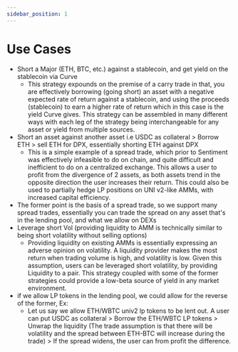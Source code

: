 ```yaml
---
sidebar_position: 1
---
```


# Use Cases

- Short a Major (ETH, BTC, etc.) against a stablecoin, and get yield on the 
    stablecoin via Curve
    - This strategy expounds on the premise of a carry trade in that, you are 
    effectively borrowing (going short) an asset with a negative expected rate 
    of return against a stablecoin, and using the proceeds (stablecoin) to earn 
    a higher rate of return which in this case is the yield Curve gives. This 
    strategy can be assembled in many different ways with each leg of the 
    strategy being interchangeable for any asset or yield from multiple sources.
- Short an asset against another asset i.e USDC as collateral > Borrow ETH > 
    sell ETH for DPX, essentially shorting ETH against DPX
    - This is a simple example of a spread trade, which prior to Sentiment was 
    effectively infeasible to do on chain, and quite difficult and inefficient 
    to do on a centralized exchange. This allows a user to profit from the 
    divergence of 2 assets, as both assets trend in the opposite direction the 
    user increases their return. This could also be used to partially hedge LP 
    positions on UNI v2-like AMMs, with increased capital efficiency.
- The former point is the basis of a spread trade, so we support many spread 
    trades, essentially you can trade the spread on any asset that's in the 
    lending pool, and what we allow on DEXs
- Leverage short Vol (providing liquidity to AMM is technically similar to 
    being short volatility without selling options)
    - Providing liquidity on existing AMMs is essentially expressing an adverse 
    opinion on volatility. A liquidity provider makes the most return when 
    trading volume is high, and volatility is low. Given this assumption, users 
    can be leveraged short volatility, by providing Liquidity to a pair. This 
    strategy coupled with some of the former strategies could provide a low-beta 
    source of yield in any market environment.
- if we allow LP tokens in the lending pool, we could allow for the reverse of 
    the former, Ex:
    - Let us say we allow ETH/WBTC univ2 lp tokens to be lent out. A user can 
    put USDC as collateral > Borrow the ETH/WBTC LP tokens > Unwrap the 
    liquidity (The trade assumption is that there will be volatility and the 
    spread between ETH-BTC will increase during the trade) > If the spread 
    widens, the user can from profit the difference.